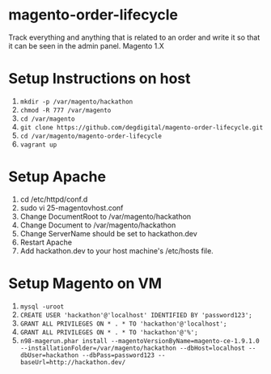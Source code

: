 # magento-order-lifecycle
Track everything and anything that is related to an order and write it so that it can be seen in the admin panel. Magento 1.X

# Setup Instructions on host
1. `mkdir -p /var/magento/hackathon`
2. `chmod -R 777 /var/magento`
3. `cd /var/magento`
4. `git clone https://github.com/degdigital/magento-order-lifecycle.git`
5. `cd /var/magento/magento-order-lifecycle`
6. `vagrant up`

# Setup Apache
1. cd /etc/httpd/conf.d
2. sudo vi 25-magentovhost.conf
3. Change DocumentRoot to /var/magento/hackathon
4. Change Document to /var/magento/hackathon
5. Change ServerName should be set to hackathon.dev
6. Restart Apache
7. Add hackathon.dev to your host machine's /etc/hosts file.

# Setup Magento on VM
1. `mysql -uroot`
2. `CREATE USER 'hackathon'@'localhost' IDENTIFIED BY 'password123';`
3. `GRANT ALL PRIVILEGES ON * . * TO 'hackathon'@'localhost';`
4. `GRANT ALL PRIVILEGES ON * . * TO 'hackathon'@'%';`
5. `n98-magerun.phar install --magentoVersionByName=magento-ce-1.9.1.0 --installationFolder=/var/magento/hackathon --dbHost=localhost --dbUser=hackathon --dbPass=password123 --baseUrl=http://hackathon.dev/`
